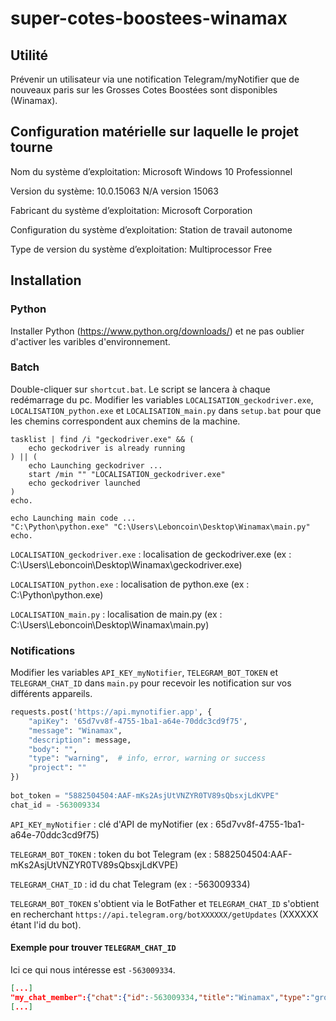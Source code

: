 # super-cotes-boostees-winamax

## Utilité

Prévenir un utilisateur via une notification Telegram/myNotifier que de nouveaux paris sur les Grosses Cotes Boostées sont disponibles (Winamax).

## Configuration matérielle sur laquelle le projet tourne

Nom du système d’exploitation:              Microsoft Windows 10 Professionnel

Version du système:                         10.0.15063 N/A version 15063

Fabricant du système d’exploitation:        Microsoft Corporation

Configuration du système d’exploitation:    Station de travail autonome

Type de version du système d’exploitation:  Multiprocessor Free

## Installation

### Python

Installer Python (https://www.python.org/downloads/) et ne pas oublier d'activer les varibles d'environnement.

### Batch

Double-cliquer sur ``shortcut.bat``. Le script se lancera à chaque redémarrage du pc.
Modifier les variables ``LOCALISATION_geckodriver.exe``, ``LOCALISATION_python.exe`` et ``LOCALISATION_main.py`` dans ``setup.bat`` pour que les chemins correspondent aux chemins de la machine.

```batch
tasklist | find /i "geckodriver.exe" && (
	echo geckodriver is already running
) || (
	echo Launching geckodriver ...
	start /min "" "LOCALISATION_geckodriver.exe"
	echo geckodriver launched
)
echo.

echo Launching main code ...
"C:\Python\python.exe" "C:\Users\Leboncoin\Desktop\Winamax\main.py"
echo.
```

``LOCALISATION_geckodriver.exe`` : localisation de geckodriver.exe (ex : C:\Users\Leboncoin\Desktop\Winamax\geckodriver.exe)

``LOCALISATION_python.exe`` : localisation de python.exe (ex : C:\Python\python.exe)

``LOCALISATION_main.py`` : localisation de main.py (ex : C:\Users\Leboncoin\Desktop\Winamax\main.py)

### Notifications

Modifier les variables ``API_KEY_myNotifier``, ``TELEGRAM_BOT_TOKEN`` et ``TELEGRAM_CHAT_ID`` dans ``main.py`` pour recevoir les notification sur vos différents appareils.

```python
requests.post('https://api.mynotifier.app', {
	"apiKey": '65d7vv8f-4755-1ba1-a64e-70ddc3cd9f75',
	"message": "Winamax",
	"description": message,
	"body": "",
	"type": "warning",  # info, error, warning or success
	"project": ""
})
          
bot_token = "5882504504:AAF-mKs2AsjUtVNZYR0TV89sQbsxjLdKVPE"
chat_id = -563009334
```

``API_KEY_myNotifier`` : clé d'API de myNotifier (ex : 65d7vv8f-4755-1ba1-a64e-70ddc3cd9f75)

``TELEGRAM_BOT_TOKEN`` : token du bot Telegram (ex : 5882504504:AAF-mKs2AsjUtVNZYR0TV89sQbsxjLdKVPE)

``TELEGRAM_CHAT_ID`` : id du chat Telegram (ex : -563009334)

``TELEGRAM_BOT_TOKEN`` s'obtient via le BotFather et ``TELEGRAM_CHAT_ID`` s'obtient en recherchant ``https://api.telegram.org/botXXXXXX/getUpdates`` (XXXXXX étant l'id du bot).

#### Exemple pour trouver ``TELEGRAM_CHAT_ID``

Ici ce qui nous intéresse est ``-563009334``.

```json
[...]
"my_chat_member":{"chat":{"id":-563009334,"title":"Winamax","type":"group","all_members_are_administrators":true},"from":
[...]
```
